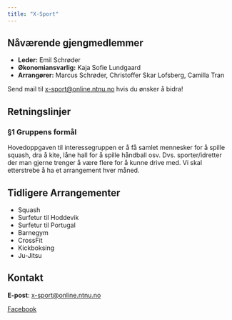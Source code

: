```yaml
---
title: "X-Sport"
---
```


Nåværende gjengmedlemmer
---------------------------------


- **Leder:** Emil Schrøder
- **Økonomiansvarlig:** Kaja Sofie Lundgaard
- **Arrangører:** Marcus Schrøder, Christoffer Skar Lofsberg, Camilla Tran


Send mail til x-sport@online.ntnu.no hvis du ønsker å bidra!


Retningslinjer
--------------

### §1 Gruppens formål

Hovedoppgaven til interessegruppen er å få samlet mennesker for å spille squash, dra å kite, låne hall for å spille håndball osv.
Dvs. sporter/idretter der man gjerne trenger å være flere for å kunne drive med. 
Vi skal etterstrebe å ha et arrangement hver måned.


Tidligere Arrangementer
--------------

- Squash
- Surfetur til Hoddevik
- Surfetur til Portugal
- Barnegym
- CrossFit
- Kickboksing
- Ju-Jitsu


Kontakt
--------------

**E-post**: x-sport@online.ntnu.no

[Facebook](https://www.facebook.com/groups/onlinexsport)